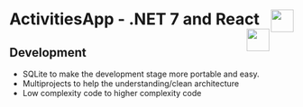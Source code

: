 # ActivitiesApp - .NET 7 and React <img align="right" width="40" height="40" src="https://cdn.jsdelivr.net/gh/devicons/devicon/icons/react/react-original-wordmark.svg" /> <img align="right" width="40" height="40" src="https://cdn.jsdelivr.net/gh/devicons/devicon/icons/dotnetcore/dotnetcore-original.svg" />

          

## Development
- SQLite to make the development stage more portable and easy.
- Multiprojects to help the understanding/clean architecture
- Low complexity code to higher complexity code
